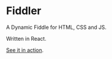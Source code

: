 # Fiddler

A Dynamic Fiddle for HTML, CSS and JS.

Written in React.

[See it in action](https://fiddler.netlify.com).
